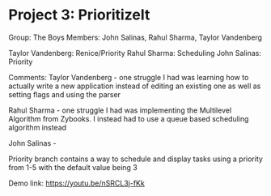 # Project 3: PrioritizeIt

Group: The Boys
Members: John Salinas, Rahul Sharma, Taylor Vandenberg

Taylor Vandenberg: Renice/Priority Rahul Sharma: Scheduling John Salinas: Priority

Comments: Taylor Vandenberg - one struggle I had was learning how to actually write a new application instead of editing an existing one as well as setting flags and using the parser

Rahul Sharma - one struggle I had was implementing the Multilevel Algorithm from Zybooks. I instead had to use a queue based scheduling algorithm instead

John Salinas -

Priority branch contains a way to schedule and display tasks using a priority from 1-5 with the default value being 3

Demo link: https://youtu.be/nSRCL3j-fKk
